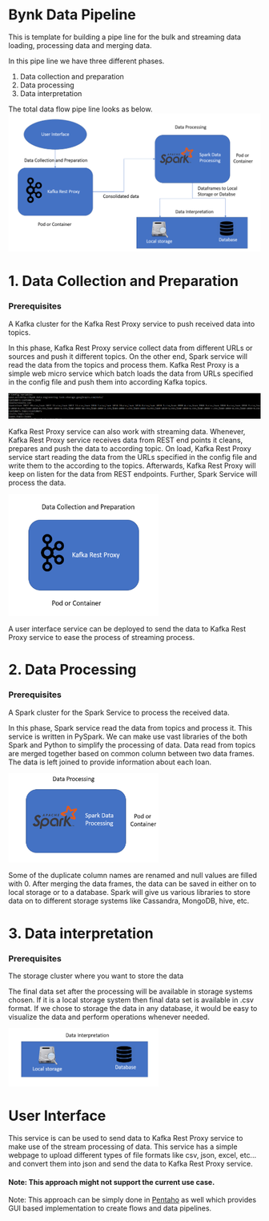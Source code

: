 # Bynk Data Pipeline
This is template for building a pipe line for the bulk and streaming data loading, processing data and merging data. 

In this pipe line we have three different phases.
1. Data collection and preparation 
2. Data processing 
3. Data interpretation

The total data flow pipe line looks as below.
![Architecture](docs/bynk-data-pipeline.PNG)


# 1. Data Collection and Preparation

  ### Prerequisites
  A Kafka cluster for the Kafka Rest Proxy service to push received data into topics.
  
  In this phase, Kafka Rest Proxy service collect data from different URLs or sources and push it different topics. On the other end, Spark service will read the data from the topics and process them. Kafka Rest Proxy is a simple web micro service which batch loads the data from URLs specified in the config file and push them into according Kafka topics.
  
 ![Architecture](docs/restproxy_config.PNG)
  
  Kafka Rest Proxy service can also work with streaming data. Whenever, Kafka Rest Proxy service receives data from REST end points it cleans, prepares and push the data to according topic. On load, Kafka Rest Proxy service start reading the data from the URLs specified in the config file and write them to the according to the topics. Afterwards, Kafka Rest Proxy will keep on listen for the data from REST endpoints. Further, Spark Service will process the data. 

<img src=docs/Data%20Collection.PNG width="300">

A user interface service can be deployed to send the data to Kafka Rest Proxy service to ease the process of streaming process.

# 2. Data Processing

  ### Prerequisites
  A Spark cluster for the Spark Service to process the received data.
  
  In this phase, Spark service read the data from topics and process it. This service is written in PySpark. We can make use vast libraries of the both Spark and Python to simplify the processing of data. Data read from topics are merged together based on common column between two data frames. The data is left joined to provide information about each loan. 
  
  <img src=docs/Data%20Processing.PNG width="300">
  
  Some of the duplicate column names are renamed and null values are filled with 0. After merging the data frames, the data can be saved in either on to local storage or to a database. Spark will give us various libraries to store data on to different storage systems like Cassandra, MongoDB, hive, etc.
 
 
# 3. Data interpretation
  
  ### Prerequisites
  The storage cluster where you want to store the data
  
  The final data set after the processing will be available in storage systems chosen. If it is a local storage system then final data set is available in .csv format. If we chose to storage the data in any database, it would be easy to visualize the data and perform operations whenever needed. 

<img src=docs/Storage.PNG width="300">

# User Interface

This service is can be used to send data to Kafka Rest Proxy service to make use of the stream processing of data. This service has a simple webpage to upload different types of file formats like csv, json, excel, etc... and convert them into json and send the data to Kafka Rest Proxy service. 

#### Note: This approach might not support the current use case. 

Note: This approach can be simply done in [Pentaho](https://www.hitachivantara.com/en-us/products/data-management-analytics/pentaho-platform/pentaho-data-integration.html) as well which provides GUI based implementation to create flows and data pipelines.

